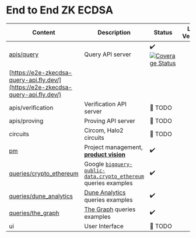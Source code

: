 # End to End ZK ECDSA


| Content                                                                          | Description                                                                                                                                                | Status                                                                                                                                                                                                                         | Live Version |
|----------------------------------------------------------------------------------|------------------------------------------------------------------------------------------------------------------------------------------------------------|--------------------------------------------------------------------------------------------------------------------------------------------------------------------------------------------------------------------------------|--------------|
| [apis/query](./apis/query)                                                       | Query API server                                                                                                                                           | :heavy_check_mark:  [![Coverage Status](https://coveralls.io/repos/github/privacy-scaling-explorations/e2e-zk-ecdsa/badge.svg?branch=main)](https://coveralls.io/github/privacy-scaling-explorations/e2e-zk-ecdsa?branch=main) |              |
| [https://e2e-zkecdsa-query-api.fly.dev/](https://e2e-zkecdsa-query-api.fly.dev/) |                                                                                                                                                            |                                                                                                                                                                                                                                |              |
| apis/verification                                                                | Verification API server                                                                                                                                    | 📅 TODO                                                                                                                                                                                                                        |              |
| apis/proving                                                                     | Proving API server                                                                                                                                         | 📅 TODO                                                                                                                                                                                                                        |              |
| circuits                                                                         | Circom, Halo2 circuits                                                                                                                                     | 📅 TODO                                                                                                                                                                                                                        |              |
| [pm](./pm)                                                                       | Project management, [**product vision**](./pm/product-vision.md)                                                                                           | :heavy_check_mark:                                                                                                                                                                                                             |              |
| [queries/crypto_ethereum](./queries/crypto_ethereum)                             | Google [`bigquery-public-data.crypto_ethereum`](https://console.cloud.google.com/marketplace/product/ethereum/crypto-ethereum-blockchain) queries examples | :heavy_check_mark:                                                                                                                                                                                                             |              |
| [queries/dune_analytics](./queries/dune_analytics)                               | [Dune Analytics](https://dune.com/) queries examples                                                                                                       | :heavy_check_mark:                                                                                                                                                                                                             |              |
| [queries/the_graph](./queries/the_graph)                                         | [The Graph](https://thegraph.com/en/) queries examples                                                                                                     | :heavy_check_mark:                                                                                                                                                                                                             |              |
| ui                                                                               | User Interface                                                                                                                                             | 📅 TODO                                                                                                                                                                                                                        |              |